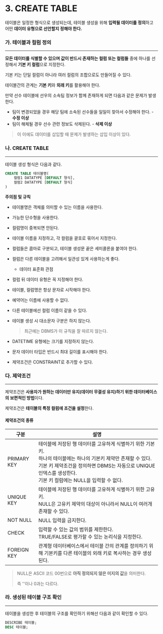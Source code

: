 # 3. CREATE TABLE

테이블은 일정한 형식으로 생성되는데, 테이블 생성을 위해 **입력될 데이터를 정의**하고 어떤 **데이터 유형으로 선언할지 정해야 한다.**



### 가. 테이블과 컬럼 정의

---

**모든 데이터를 식별할 수 있으며 값이 반드시 존재하는 컬럼 또는 컬럼들** 중에 하나를 선정해서 **기본 키 컬럼**으로 지정한다.

기본 키는 단일 컬럼이 아니라 여러 컬럼의 조합으로도 만들어질 수 있다.



테이블간의 관계는 **기본 키**와 **외래 키**를 활용해야 한다.

만약 선수 테이블에 선우의 소속팀 정보가 함께 존재하게 되면 다음과 같은 문제가 발생한다.

- 팀이 변경되었을 경우 해당 팀에 소속된 선수들을 일일이 찾아서 수정해야 한다. - **수정 이상**
- 팀이 해체될 경우 선수 관련 정보도 삭제된다. - **삭제 이상**

> 이 이에도 데이터를 삽입할 때 문제가 발생하는 삽입 이상이 있다.



### 나. CREATE TABLE

---

테이블 생성 형식은 다음과 같다.

```sql
CREATE TABLE 테이블명(
    컬럼1 DATATYPE [DEFAULT 형식],
    컬럼2 DATATYPE [DEFAULT 형식]
)
```



**주의점 및 규칙**

- 테이블명은 객체를 의미할 수 있는 이름을 사용한다.

- 가능한 단수형을 사용한다.

- 컬럼명이 중복되면 안된다.

- 테이블 이름을 지정하고, 각 컬럼을 괄호로 묶어서 지정한다.

- 컬럼들은 콤마로 구분되고, 테이블 생성문 끝은 세미콜론을 붙여야 한다.

- 컬럼은 다른 테이블을 고려해서 일관성 있게 사용하는게 좋다.

  - 데이터 표준화 관점

- 컬럼 뒤 데이터 유형은 꼭 지정해야 한다.

- 테이블, 컬럼명은 항상 문자로 시작해야 한다.

- 예약어는 이름에 사용할 수 없다.

- 다른 테이블에선 컬럼 이름이 같을 수 있다.

- 테이블 생성 시 대소문자 구분은 하지 않는다.

  > 최근에는 DBMS가 이 규칙을 잘 따르지 않는다.

- DATETIME 유형에는 크기를 지정하지 않는다.

- 문자 데이터 타입은 반드시 최대 길이를 표시해야 한다.

- 제약조건은 CONSTRAINT로 추가할 수 있다.



### 다. 제약조건

---

제약조건은 **사용자가 원하는 데이터만 유지(데이터 무결성 유지)하기 위한 데이터베이스의 보편적인 방법**이다.

제약조건은 **테이블의 특정 컬럼에 조건을 설정**한다.



#### 제약조건의 종류

| 구분        | 설명                                                         |
| ----------- | ------------------------------------------------------------ |
| PRIMARY KEY | 테이블에 저장된 행 데이터를 고유하게 식별하기 위한 기본키.<br />하나의 테이블에는 하나의 기본키 제약만 존재할 수 있다.<br />기본 키 제약조건을 정의하면 DBMS는 자동으로 UNIQUE 인덱스를 생성한다.<br />기본 키 컬럼에는 NULL을 입력할 수 없다. |
| UNIQUE KEY  | 테이블에 저장된 행 데이터를 고유하게 식별하기 위한 고유키.<br />NULL은 고유키 제약의 대상이 아니라서 NULL이 여러개 존재할 수 있다. |
| NOT NULL    | NULL 입력을 금지한다.                                        |
| CHECK       | 입력할 수 있는 값의 범위를 제한한다.<br />TRUE/FALSE로 평가할 수 있는 논리식을 지정한다. |
| FOREIGN KEY | 관계형 데이터베이스에서 테이블 간의 관계를 정의하기 위해 기본키를 다른 테이블의 외래 키로 복사하는 경우 생성된다. |

> NULL은 ASCII 코드 00번으로 **아직 정의되지 않은 미지의 값**을 의미한다.
>
> 즉 ''이나 0과는 다르다.



### 라. 생성된 테이블 구조 확인

---

테이블을 생성한 후 테이블의 구조를 확인하기 위해선 다음과 같이 확인할 수 있다.

```  sql
DESCRIBE 테이블;
DESC 테이블;
```

